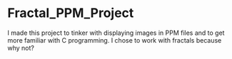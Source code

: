 ﻿# Fractal_PPM_Project

I made this project to tinker with displaying images in PPM files and to get more familiar with C programming.
I chose to work with fractals because why not?
